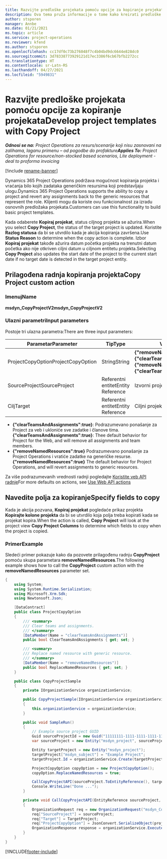 ```yaml
---
title: Razvijte predloške projekata pomoću opcije za kopiranje projekata
description: Ova tema pruža informacije o tome kako kreirati predloške projekata pomoću prilagođene radnje Kopiranje projekta.
author: stsporen
manager: Annbe
ms.date: 01/21/2021
ms.topic: article
ms.service: project-operations
ms.reviewer: kfend
ms.author: stsporen
ms.openlocfilehash: cc17df0c73b276048f7c4b04bd9dc6644e828dc0
ms.sourcegitcommit: 3d78338773929121d17ec3386f6cb67bfb2272cc
ms.translationtype: HT
ms.contentlocale: sr-Latn-RS
ms.lasthandoff: 04/27/2021
ms.locfileid: "5949831"
---
```

# <a name="develop-project-templates-with-copy-project"></a><span data-ttu-id="eec43-103">Razvijte predloške projekata pomoću opcije za kopiranje projekata</span><span class="sxs-lookup"><span data-stu-id="eec43-103">Develop project templates with Copy Project</span></span>

<span data-ttu-id="eec43-104">_**Odnosi se na:** Project Operations za resurs/scenarije koji nisu zasnovani na zalihama, laganu primenu – od pogodbe do profakture_</span><span class="sxs-lookup"><span data-stu-id="eec43-104">_**Applies To:** Project Operations for resource/non-stocked based scenarios, Lite deployment - deal to proforma invoicing_</span></span>

[!include [rename-banner](~/includes/cc-data-platform-banner.md)]

<span data-ttu-id="eec43-105">Dynamics 365 Project Operations podržava mogućnost kopiranja projekta i vraćanja bilo kojih zadataka generičkim resursima koji predstavljaju ulogu.</span><span class="sxs-lookup"><span data-stu-id="eec43-105">Dynamics 365 Project Operations supports the ability to copy a project and revert any assignments back to the generic resources that represent the role.</span></span> <span data-ttu-id="eec43-106">Klijenti mogu da koriste ovu funkcionalnost za izradu osnovnih predložaka projekata.</span><span class="sxs-lookup"><span data-stu-id="eec43-106">Customers can use this functionality to build basic project templates.</span></span>

<span data-ttu-id="eec43-107">Kada odaberete **Kopiraj projekat**, status ciljnog projekta se ažurira.</span><span class="sxs-lookup"><span data-stu-id="eec43-107">When you select **Copy Project**, the status of the target project is updated.</span></span> <span data-ttu-id="eec43-108">Koristite **Razlog statusa** da bi se utvrdilo kada je akcija kopiranja završena.</span><span class="sxs-lookup"><span data-stu-id="eec43-108">Use **Status Reason** to determine when the copy action is complete.</span></span> <span data-ttu-id="eec43-109">Izbor **Kopiraj projekat** takođe ažurira datum početka projekta na trenutni datum početka ako nije otkriven ciljni datum u ciljnom entitetu projekta.</span><span class="sxs-lookup"><span data-stu-id="eec43-109">Selecting **Copy Project** also updates the start date of the project to the current start date if no target date is detected in the target project entity.</span></span>

## <a name="copy-project-custom-action"></a><span data-ttu-id="eec43-110">Prilagođena radnja kopiranja projekta</span><span class="sxs-lookup"><span data-stu-id="eec43-110">Copy Project custom action</span></span> 

### <a name="name"></a><span data-ttu-id="eec43-111">Imenuj</span><span class="sxs-lookup"><span data-stu-id="eec43-111">Name</span></span> 

<span data-ttu-id="eec43-112">**msdyn_CopyProjectV2**</span><span class="sxs-lookup"><span data-stu-id="eec43-112">**msdyn_CopyProjectV2**</span></span>

### <a name="input-parameters"></a><span data-ttu-id="eec43-113">Ulazni parametri</span><span class="sxs-lookup"><span data-stu-id="eec43-113">Input parameters</span></span>
<span data-ttu-id="eec43-114">Postoje tri ulazna parametra:</span><span class="sxs-lookup"><span data-stu-id="eec43-114">There are three input parameters:</span></span>

| <span data-ttu-id="eec43-115">Parametar</span><span class="sxs-lookup"><span data-stu-id="eec43-115">Parameter</span></span>          | <span data-ttu-id="eec43-116">Tip</span><span class="sxs-lookup"><span data-stu-id="eec43-116">Type</span></span>   | <span data-ttu-id="eec43-117">Vrednosti</span><span class="sxs-lookup"><span data-stu-id="eec43-117">Values</span></span>                                                   | 
|--------------------|--------|----------------------------------------------------------|
| <span data-ttu-id="eec43-118">ProjectCopyOption</span><span class="sxs-lookup"><span data-stu-id="eec43-118">ProjectCopyOption</span></span>  | <span data-ttu-id="eec43-119">String</span><span class="sxs-lookup"><span data-stu-id="eec43-119">String</span></span> | <span data-ttu-id="eec43-120">**{"removeNamedResources":true}** ili **{"clearTeamsAndAssignments":true}**</span><span class="sxs-lookup"><span data-stu-id="eec43-120">**{"removeNamedResources":true}** or **{"clearTeamsAndAssignments":true}**</span></span> |
| <span data-ttu-id="eec43-121">SourceProject</span><span class="sxs-lookup"><span data-stu-id="eec43-121">SourceProject</span></span>      | <span data-ttu-id="eec43-122">Referentni entitet</span><span class="sxs-lookup"><span data-stu-id="eec43-122">Entity Reference</span></span> | <span data-ttu-id="eec43-123">Izvorni projekat</span><span class="sxs-lookup"><span data-stu-id="eec43-123">Source Project</span></span> |
| <span data-ttu-id="eec43-124">Cilj</span><span class="sxs-lookup"><span data-stu-id="eec43-124">Target</span></span>             | <span data-ttu-id="eec43-125">Referentni entitet</span><span class="sxs-lookup"><span data-stu-id="eec43-125">Entity Reference</span></span> | <span data-ttu-id="eec43-126">Ciljni projekat</span><span class="sxs-lookup"><span data-stu-id="eec43-126">Target Project</span></span> |


- <span data-ttu-id="eec43-127">**{"clearTeamsAndAssignments":true}**: Podrazumevano ponašanje za Project za veb i ukloniće sve zadatke i članove tima.</span><span class="sxs-lookup"><span data-stu-id="eec43-127">**{"clearTeamsAndAssignments":true}**: Thee default behavior for Project for the Web, and will remove all assignments and team members.</span></span>
- <span data-ttu-id="eec43-128">**{"removeNamedResources":true}** Podrazumevano ponašanje za Project Operations i vratiće zadatke na generičke resurse.</span><span class="sxs-lookup"><span data-stu-id="eec43-128">**{"removeNamedResources":true}** The default behavior for Project Operations, and will revert assignments to generic resources.</span></span>

<span data-ttu-id="eec43-129">Za više podrazumevanih vrednosti radnji pogledajte [Koristite veb API radnje](/powerapps/developer/common-data-service/webapi/use-web-api-actions)</span><span class="sxs-lookup"><span data-stu-id="eec43-129">For more defaults on actions, see [Use Web API actions](/powerapps/developer/common-data-service/webapi/use-web-api-actions)</span></span>

## <a name="specify-fields-to-copy"></a><span data-ttu-id="eec43-130">Navedite polja za kopiranje</span><span class="sxs-lookup"><span data-stu-id="eec43-130">Specify fields to copy</span></span> 
<span data-ttu-id="eec43-131">Kada je akcija pozvana, **Kopiraj projekat** pogledaće prikaz projekta **Kopirajte kolone projekta** da bi se utvrdilo koja polja treba kopirati kada se projekat kopira.</span><span class="sxs-lookup"><span data-stu-id="eec43-131">When the action is called, **Copy Project** will look at the project view **Copy Project Columns** to determine which fields to copy when the project is copied.</span></span>


### <a name="example"></a><span data-ttu-id="eec43-132">Primer</span><span class="sxs-lookup"><span data-stu-id="eec43-132">Example</span></span>
<span data-ttu-id="eec43-133">Sledeći primer pokazuje kako da pozovete prilagođenu radnju **CopyProject** pomoću skupa parametara **removeNamedResources**.</span><span class="sxs-lookup"><span data-stu-id="eec43-133">The following example shows how to call the **CopyProject** custom action with the **removeNamedResources** parameter set.</span></span>
```C#
{
    using System;
    using System.Runtime.Serialization;
    using Microsoft.Xrm.Sdk;
    using Newtonsoft.Json;

    [DataContract]
    public class ProjectCopyOption
    {
        /// <summary>
        /// Clear teams and assignments.
        /// </summary>
        [DataMember(Name = "clearTeamsAndAssignments")]
        public bool ClearTeamsAndAssignments { get; set; }

        /// <summary>
        /// Replace named resource with generic resource.
        /// </summary>
        [DataMember(Name = "removeNamedResources")]
        public bool ReplaceNamedResources { get; set; }
    }

    public class CopyProjectSample
    {
        private IOrganizationService organizationService;

        public CopyProjectSample(IOrganizationService organizationService)
        {
            this.organizationService = organizationService;
        }

        public void SampleRun()
        {
            // Example source project GUID
            Guid sourceProjectId = new Guid("11111111-1111-1111-1111-111111111111");
            var sourceProject = new Entity("msdyn_project", sourceProjectId);

            Entity targetProject = new Entity("msdyn_project");
            targetProject["msdyn_subject"] = "Example Project";
            targetProject.Id = organizationService.Create(targetProject);

            ProjectCopyOption copyOption = new ProjectCopyOption();
            copyOption.ReplaceNamedResources = true;

            CallCopyProjectAPI(sourceProject.ToEntityReference(), targetProject.ToEntityReference(), copyOption);
            Console.WriteLine("Done ...");
        }

        private void CallCopyProjectAPI(EntityReference sourceProject, EntityReference TargetProject, ProjectCopyOption projectCopyOption)
        {
            OrganizationRequest req = new OrganizationRequest("msdyn_CopyProjectV2");
            req["SourceProject"] = sourceProject;
            req["Target"] = TargetProject;
            req["ProjectCopyOption"] = JsonConvert.SerializeObject(projectCopyOption);
            OrganizationResponse response = organizationService.Execute(req);
        }
    }
}
```


[!INCLUDE[footer-include](../includes/footer-banner.md)]
